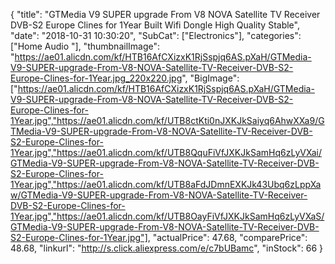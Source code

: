 {
	"title": "GTMedia V9 SUPER upgrade From V8 NOVA Satellite TV Receiver DVB-S2 Europe Clines for 1Year Built Wifi Dongle High Quality Stable",
	"date": "2018-10-31 10:30:20",
	"SubCat": ["Electronics"],
	"categories": ["Home Audio "],
	"thumbnailImage": "https://ae01.alicdn.com/kf/HTB16AfCXizxK1RjSspjq6AS.pXaH/GTMedia-V9-SUPER-upgrade-From-V8-NOVA-Satellite-TV-Receiver-DVB-S2-Europe-Clines-for-1Year.jpg_220x220.jpg",
	"BigImage": ["https://ae01.alicdn.com/kf/HTB16AfCXizxK1RjSspjq6AS.pXaH/GTMedia-V9-SUPER-upgrade-From-V8-NOVA-Satellite-TV-Receiver-DVB-S2-Europe-Clines-for-1Year.jpg","https://ae01.alicdn.com/kf/UTB8ctKti0nJXKJkSaiyq6AhwXXa9/GTMedia-V9-SUPER-upgrade-From-V8-NOVA-Satellite-TV-Receiver-DVB-S2-Europe-Clines-for-1Year.jpg","https://ae01.alicdn.com/kf/UTB8QquFiVfJXKJkSamHq6zLyVXai/GTMedia-V9-SUPER-upgrade-From-V8-NOVA-Satellite-TV-Receiver-DVB-S2-Europe-Clines-for-1Year.jpg","https://ae01.alicdn.com/kf/UTB8aFdJDmnEXKJk43Ubq6zLppXaw/GTMedia-V9-SUPER-upgrade-From-V8-NOVA-Satellite-TV-Receiver-DVB-S2-Europe-Clines-for-1Year.jpg","https://ae01.alicdn.com/kf/UTB8OayFiVfJXKJkSamHq6zLyVXaS/GTMedia-V9-SUPER-upgrade-From-V8-NOVA-Satellite-TV-Receiver-DVB-S2-Europe-Clines-for-1Year.jpg"],
	"actualPrice": 47.68,
	"comparePrice": 48.68,
	"linkurl": "http://s.click.aliexpress.com/e/c7bUBamc",
	"inStock": 66
}
